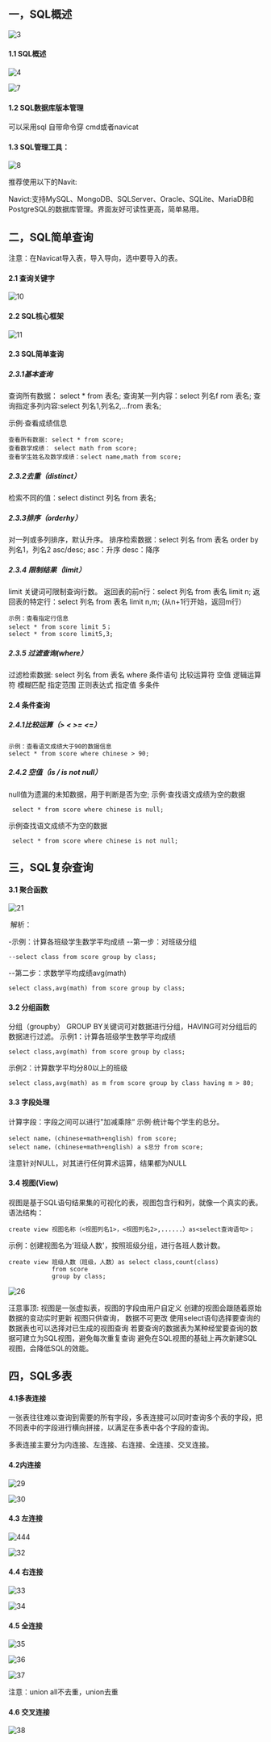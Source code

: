 

## 一，SQL概述



![3](https://yuchen-1313787112.cos.ap-nanjing.myqcloud.com/3.png)

#### 1.1 SQL概述

![4](https://yuchen-1313787112.cos.ap-nanjing.myqcloud.com/4.png)

![7](https://yuchen-1313787112.cos.ap-nanjing.myqcloud.com/7.png)

#### 1.2 SQL数据库版本管理

可以采用sql 自带命令穿 cmd或者navicat

#### 1.3 SQL管理工具：

![8](https://yuchen-1313787112.cos.ap-nanjing.myqcloud.com/8.png)

推荐使用以下的Navit:

Navict:支持MySQL、MongoDB、SQLServer、OracIe、SQLite、MariaDB和PostgreSQL的数据库管理。界面友好可读性更高，简单易用。

## 二，SQL简单查询

注意：在Navicat导入表，导入导向，选中要导入的表。

#### 2.1 查询关键字

![10](https://yuchen-1313787112.cos.ap-nanjing.myqcloud.com/10.png)

#### 2.2 SQL核心框架

![11](https://yuchen-1313787112.cos.ap-nanjing.myqcloud.com/11.png)

#### 2.3 SQL简单查询

##### 2.3.1基本查询

查询所有数据： select * from 表名;
查询某一列内容：select 列名f rom 表名;
查询指定多列内容:select 列名1,列名2,...from 表名;

示例·查看成绩信息

```
查看所有数据: select * from score;
查看数学成绩： select math from score;
查看学生姓名及数学成绩：select name,math from score;
```



##### 2.3.2去重（distinct）

检索不同的值：select distinct 列名 from 表名;

##### 2.3.3排序（orderhy）

对一列或多列排序，默认升序。
排序检索数据：select 列名 from 表名 order by 列名1，列名2 asc/desc;
asc：升序
desc：降序

##### 2.3.4 限制结果（limit）

limit 关键词可限制查询行数。
返回表的前n行：select 列名 from 表名 limit n;
返回表的特定行：select 列名 from 表名 limit n,m;    (从n+1行开始，返回m行）

```
示例：查看指定行信息
select * from score limit 5；
select * from score limit5,3;
```



##### 2.3.5 过滤查询(where）

过滤检索数据: select 列名 from 表名 where 条件语句
比较运算符    空值
逻辑运算符    模糊匹配
指定范围	   正则表达式
指定值			多条件

#### 2.4 条件查询

##### 2.4.1比较运算（>	 < 	>= 	<=）

```
示例：查看语文成绩大于90的数据信息
select * from score where chinese > 90;
```

##### 2.4.2 空值（is / is not null）

null值为遗漏的未知数据，用于判断是否为空;
示例·查找语文成绩为空的数据

```
 select * from score where chinese is null;
```

示例查找语文成绩不为空的数据

```
 select * from score where chinese is not null;
```



## 三，SQL复杂查询

#### 3.1 聚合函数

![21](https://yuchen-1313787112.cos.ap-nanjing.myqcloud.com/21.png)

​		解析：

-示例：计算各班级学生数学平均成绩
--第一步：对班级分组

```
--select class from score group by class;
```

--第二步：求数学平均成绩avg(math)

```
select class,avg(math) from score group by class;
```



#### 3.2 分组函数

分组（groupby）
GROUP BY关键词可对数据进行分组，HAVING可对分组后的数据进行过滤。
示例1：计算各班级学生数学平均成绩

```
select class,avg(math) from score group by class;
```

示例2：计算数学平均分80以上的班级

```
select class,avg(math) as m from score group by class having m > 80;
```



#### 3.3 字段处理

计算字段：字段之间可以进行"加减乘除“
示例·统计每个学生的总分。

```
select name，(chinese+math+english) from score;
select name，(chinese+math+english) a s总分 from score;
```

注意针对NULL，对其进行任何算术运算，结果都为NULL

#### 3.4 视图(View)

视图是基于SQL语句结果集的可视化的表，视图包含行和列，就像一个真实的表。
语法结构：

```
create view 视图名称（<视图列名1>，<视图列名2>,......）as<select查询语句>；
```

示例：创建视图名为'班级人数'，按照班级分组，进行各班人数计数。

```
create view 班级人数（班级，人数）as select class,count(class)
			from score
			group by class;
```

![26](https://yuchen-1313787112.cos.ap-nanjing.myqcloud.com/26.png)

汪意事顶:
视图是一张虚拟表，视图的字段由用户自定义
创建的视图会跟随着原始数据的变动实时更新
视图只供查询， 数据不可更改
使用select语句选择要查询的数据表也可以选择对已生成的视图查询
若要查询的数据表为某种经堂要查询的数据可建立为SQL视图，避免每次重复查询
避免在SQL视图的基础上再次新建SQL视图，会降低SQL的效能。

## 四，SQL多表

#### 4.1多表连接

一张表往往难以查询到需要的所有字段，多表连接可以同时查询多个表的字段，把不同表中的字段进行横向拼接，以满足在多表中各个字段的查询。

多表连接主要分为内连接、左连接、右连接、全连接、交叉连接。

#### 4.2内连接

![29](https://yuchen-1313787112.cos.ap-nanjing.myqcloud.com/29.png)

![30](https://yuchen-1313787112.cos.ap-nanjing.myqcloud.com/30.png)

#### 4.3 左连接



![444](https://yuchen-1313787112.cos.ap-nanjing.myqcloud.com/444.png)



![32](https://yuchen-1313787112.cos.ap-nanjing.myqcloud.com/32-166255323881112.png)

#### 4.4 右连接

![33](https://yuchen-1313787112.cos.ap-nanjing.myqcloud.com/33.png)

![34](https://yuchen-1313787112.cos.ap-nanjing.myqcloud.com/34.png)

#### 4.5 全连接

![35](https://yuchen-1313787112.cos.ap-nanjing.myqcloud.com/35.png)

![36](https://yuchen-1313787112.cos.ap-nanjing.myqcloud.com/36.png)

![37](https://yuchen-1313787112.cos.ap-nanjing.myqcloud.com/37.png)

注意：union all不去重，union去重

#### 4.6 交叉连接

![38](https://yuchen-1313787112.cos.ap-nanjing.myqcloud.com/38.png)